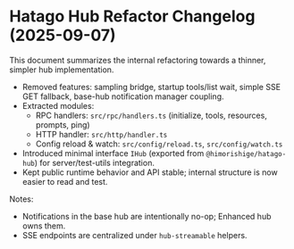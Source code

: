 # Hatago Hub Refactor Changelog (2025-09-07)

This document summarizes the internal refactoring towards a thinner, simpler hub implementation.

- Removed features: sampling bridge, startup tools/list wait, simple SSE GET fallback, base-hub notification manager coupling.
- Extracted modules:
  - RPC handlers: `src/rpc/handlers.ts` (initialize, tools, resources, prompts, ping)
  - HTTP handler: `src/http/handler.ts`
  - Config reload & watch: `src/config/reload.ts`, `src/config/watch.ts`
- Introduced minimal interface `IHub` (exported from `@himorishige/hatago-hub`) for server/test-utils integration.
- Kept public runtime behavior and API stable; internal structure is now easier to read and test.

Notes:

- Notifications in the base hub are intentionally no-op; Enhanced hub owns them.
- SSE endpoints are centralized under `hub-streamable` helpers.
